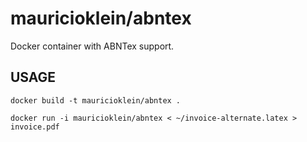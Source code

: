 # mauricioklein/abntex

Docker container with ABNTex support.

## USAGE

`docker build -t mauricioklein/abntex .`

`docker run -i mauricioklein/abntex < ~/invoice-alternate.latex > invoice.pdf`
